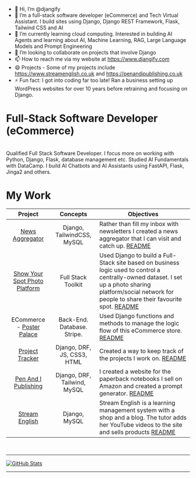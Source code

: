 - 👋 Hi, I’m @djangify
- 👀 I’m a full-stack software developer (eCommerce) and Tech Virtual Assistant. I build sites using Django, Django REST Framework, Flask, Tailwind CSS and AI 
- 🌱 I’m currently learning cloud computing. Interested in building AI Agents and learning about AI, Machine Learning, RAG, Large Language Models and Prompt Engineering
- 💞️ I’m looking to collaborate on projects that involve Django
- 📫 How to reach me via my website at https://www.djangify.com
- 😄 Projects - Some of my projects include https://www.streamenglish.co.uk and https://penandipublishing.co.uk 
- ⚡ Fun fact: I got into coding far too late! Ran a business setting up WordPress websites for over 10 years before retraining and focusing on Django.

<!---
djangify/djangify is a ✨ special ✨ repository because its `README.md` (this file) appears on your GitHub profile.
You can click the Preview link to take a look at your changes.
--->


# Full-Stack Software Developer (eCommerce)
<br>
Qualified Full Stack Software Developer. I focus more on working with Python, Django, Flask, database management etc. Studied AI Fundamentals with DataCamp. I build AI Chatbots and AI Assistants using FastAPI, Flask, Jinga2 and others. 
<br/>

# My Work

|                       Project                    |                            Concepts                           | Objectives                                                                                                                 |
| :------------------------------------------------------: | :--------------------------------------------------------------------: | ----------------------------------------------------------------------------------------------------------------------------------- |
| [News Aggregator](https://news.djangify.com/)                    |                               Django, TailwindCSS, MySQL                                 | Rather than fill my inbox with newsletters I created a news aggregator that I can visit and catch up. [README](https://github.com/djangify/news)                              |
| [Show Your Spot Photo Platform](https://showyourspot.com/)                          |                        Full Stack Toolkit                              | Used Django to build a Full-Stack site based on business logic used to control a centrally-owned dataset. I set up a photo sharing platform/social network for people to share their favourite spot. [README](https://github.com/djangify/our-spot)                                          |
| ECommerce - [Poster Palace](https://poster-palace-production.up.railway.app/)                            |                        Back-End. Database. Stripe.                         | Used Django functions and methods to manage the logic flow of this eCommerce store. [README](https://github.com/todiane/poster-palace)                                                             |
| [Project Tracker](https://github.com/djangify/project_tracker)                   |                             Django, DRF, JS, CSS3, HTML                             | Created a way to keep track of the projects I work on. [README]([https://github.com/todiane/sync-video](https://github.com/djangify/project_tracker))                               |
| [Pen And I Publishing](https://penandipublishing.co.uk)                      |                             Django, DRF, Tailwind, MySQL                             | I created a website for the paperback notebooks I sell on Amazon and created a prompt generator. [README](https://github.com/djangify/pen)            |
| [Stream English](https://streamenglish.co.uk)                      |                             Django, MySQL                            | Stream English is a learning management system with a shop and a blog. The tutor adds her YouTube videos to the site and sells products  [README](https://github.com/todiane/stream)            |
<br>

---

[![GitHub Stats](https://github-stats-alpha.vercel.app/api?username=todiane&cc=22272e&tc=37BCF6&ic=fff&bc=0000)](https://github.com/todiane)

---
